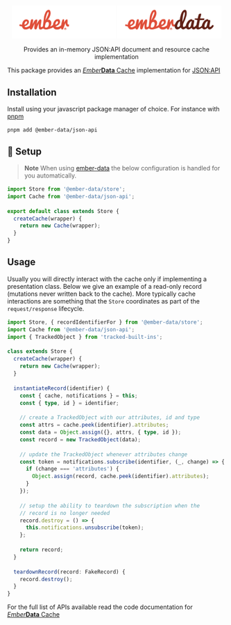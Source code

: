 <p align="center">
  <img
    class="project-logo"
    src="./ember-data-logo-dark.svg#gh-dark-mode-only"
    alt="EmberData JSON:API Cache"
    width="240px"
    title="EmberData JSON:API Cache"
    />
  <img
    class="project-logo"
    src="./ember-data-logo-light.svg#gh-light-mode-only"
    alt="EmberData JSON:API Cache"
    width="240px"
    title="EmberData JSON:API Cache"
    />
</p>

<p align="center">Provides an in-memory JSON:API document and resource cache implementation</p>

This package provides an [*Ember***Data** Cache](https://github.com/emberjs/data/blob/main/ember-data-types/cache/cache.ts) implementation for [JSON:API](https://jsonapi.org/)

## Installation

Install using your javascript package manager of choice. For instance with [pnpm](https://pnpm.io/)

```no-highlight
pnpm add @ember-data/json-api
```

## 🚀 Setup

> **Note** When using [ember-data](https://github.com/emberjs/data/blob/main/packages/-ember-data) the below
> configuration is handled for you automatically.

```ts
import Store from '@ember-data/store';
import Cache from '@ember-data/json-api';

export default class extends Store {
  createCache(wrapper) {
    return new Cache(wrapper);
  }
}
```

## Usage

Usually you will directly interact with the cache only if implementing a presentation class. Below we
give an example of a read-only record (mutations never written back to the cache). More typically cache
interactions are something that the `Store` coordinates as part of the `request/response` lifecycle.

```ts
import Store, { recordIdentifierFor } from '@ember-data/store';
import Cache from '@ember-data/json-api';
import { TrackedObject } from 'tracked-built-ins';

class extends Store {
  createCache(wrapper) {
    return new Cache(wrapper);
  }

  instantiateRecord(identifier) {
    const { cache, notifications } = this;
    const { type, id } = identifier;

    // create a TrackedObject with our attributes, id and type
    const attrs = cache.peek(identifier).attributes;
    const data = Object.assign({}, attrs, { type, id });
    const record = new TrackedObject(data);

    // update the TrackedObject whenever attributes change
    const token = notifications.subscribe(identifier, (_, change) => {
      if (change === 'attributes') {
        Object.assign(record, cache.peek(identifier).attributes);
      }
    });

    // setup the ability to teardown the subscription when the
    // record is no longer needed
    record.destroy = () => {
      this.notifications.unsubscribe(token);
    };

    return record;
  }

  teardownRecord(record: FakeRecord) {
    record.destroy();
  }
}
```

For the full list of APIs available read the code documentation for [*Ember***Data** Cache](https://github.com/emberjs/data/blob/main/ember-data-types/cache/cache.ts)
